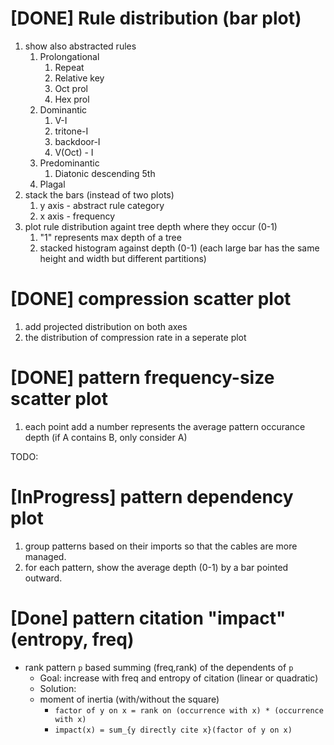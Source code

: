# [DONE] Rule distribution (bar plot)
   1. show also abstracted rules
      1. Prolongational
         1. Repeat
         2. Relative key
         3. Oct prol
         4. Hex prol
      2. Dominantic
         1. V-I
         2. tritone-I
         3. backdoor-I
         4. V(Oct) - I
      3. Predominantic
         1. Diatonic descending 5th
      4. Plagal
   2. stack the bars (instead of two plots)
      1. y axis - abstract rule category
      2. x axis - frequency
   3. plot rule distribution againt tree depth where they occur (0-1) 
      1. "1" represents max depth of a tree
      2. stacked histogram against depth (0-1) (each large bar has the same height and width but different partitions)
   
# [DONE] compression scatter plot 
1. add projected distribution on both axes
2. the distribution of compression rate in a seperate plot

# [DONE] pattern frequency-size scatter plot
1. each point add a number represents the average pattern occurance depth (if A contains B, only consider A)


TODO: 

# [InProgress] pattern dependency plot 
1. group patterns based on their imports so that the cables are more managed.
2. for each pattern, show the average depth (0-1) by a bar pointed outward.

# [Done] pattern citation "impact" (entropy, freq)
- rank pattern `p` based summing (freq,rank) of the dependents of `p` 
    - Goal: increase with freq and entropy of citation (linear or quadratic)
    - Solution: 
    - moment of inertia (with/without the square) 
      - `factor of y on x = rank on (occurrence with x) * (occurrence with x)`
      - `impact(x) = sum_{y directly cite x}(factor of y on x)`